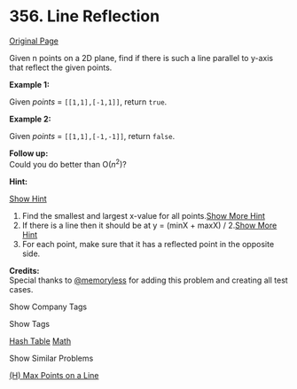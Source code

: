 # 356. Line Reflection

[Original Page](https://leetcode.com/problems/line-reflection/)

Given n points on a 2D plane, find if there is such a line parallel to y-axis that reflect the given points.

**Example 1:**  

Given _points_ = `[[1,1],[-1,1]]`, return `true`.

**Example 2:**  

Given _points_ = `[[1,1],[-1,-1]]`, return `false`.

**Follow up:**  
Could you do better than O(_n_<sup>2</sup>)?

**Hint:**

[Show Hint](#)

1.  Find the smallest and largest x-value for all points.[Show More Hint](#)
2.  If there is a line then it should be at y = (minX + maxX) / 2.[Show More Hint](#)
3.  For each point, make sure that it has a reflected point in the opposite side.

**Credits:**  
Special thanks to [@memoryless](https://discuss.leetcode.com/user/memoryless) for adding this problem and creating all test cases.

<div>

<div id="company_tags" class="btn btn-xs btn-warning">Show Company Tags</div>

<span class="hidebutton" style="display: none;">[Google](/company/google/)</span></div>

<div>

<div id="tags" class="btn btn-xs btn-warning">Show Tags</div>

<span class="hidebutton">[Hash Table](/tag/hash-table/) [Math](/tag/math/)</span></div>

<div>

<div id="similar" class="btn btn-xs btn-warning">Show Similar Problems</div>

<span class="hidebutton">[(H) Max Points on a Line](/problems/max-points-on-a-line/)</span></div>